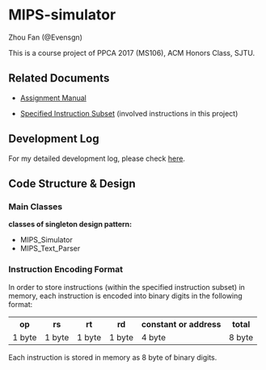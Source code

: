# MIPS-simulator

Zhou Fan (@Evensgn)

This is a course project of PPCA 2017 (MS106), ACM Honors Class, SJTU.

## Related Documents

* [Assignment Manual](assignment-files/mips-simulator.pdf)

* [Specified Instruction Subset](documents/instructions.txt) (involved instructions in this project)

## Development Log

For my detailed development log, please check [here](Development-Log.md).

## Code Structure & Design

### Main Classes

**classes of singleton design pattern:**
* MIPS_Simulator
* MIPS_Text_Parser

### Instruction Encoding Format

In order to store instructions (within the specified instruction subset) in memory, each instruction is encoded into binary digits in the following format:

<table>
  <tr>
    <th> op </th>
    <th> rs </th>
    <th> rt </th>
    <th> rd </th>
    <th> constant or address </th>
    <th> total </th>
  </tr>
  <tr>
    <td> 1 byte </td>
    <td> 1 byte </td>
    <td> 1 byte </td>
    <td> 1 byte </td>
    <td> 4 byte </td>
    <td> 8 byte </td>
  </tr>
</table>

Each instruction is stored in memory as 8 byte of binary digits.
